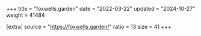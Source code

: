 +++
title = "foxwells.garden"
date = "2022-03-22"
updated = "2024-10-27"
weight = 41484

[extra]
source = "https://foxwells.garden/"
ratio = 13
size = 41
+++
